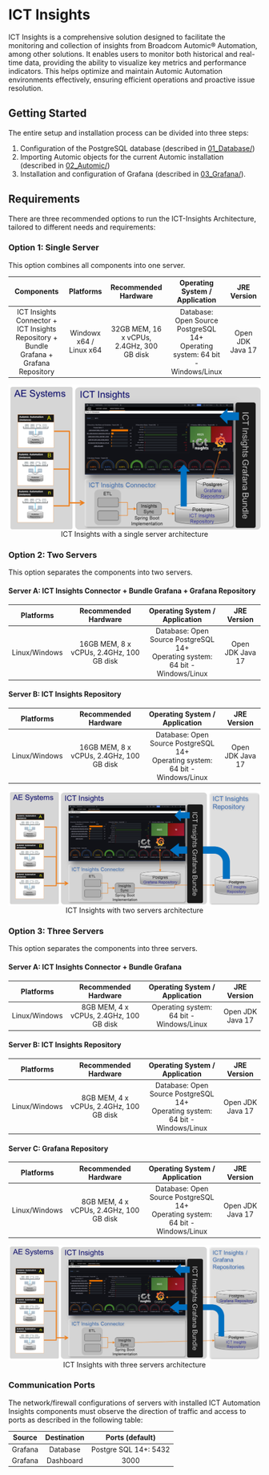 # ICT Insights
ICT Insights is a comprehensive solution designed to facilitate the monitoring and collection
of insights from Broadcom Automic® Automation, among other solutions. It enables users to
monitor both historical and real-time data, providing the ability to visualize key metrics
and performance indicators. This helps optimize and maintain Automic Automation environments
effectively, ensuring efficient operations and proactive issue resolution.

## Getting Started
The entire setup and installation process can be divided into three steps:

1. Configuration of the PostgreSQL database (described in [01_Database/])
2. Importing Automic objects for the current Automic installation (described in [02_Automic/])
3. Installation and configuration of Grafana (described in [03_Grafana/]).

[01_Database/]: 01_Database/
[02_Automic/]: 02_Automic/
[03_Grafana/]: 03_Grafana/

## Requirements
There are three recommended options to run the ICT-Insights Architecture, tailored to different needs and requirements:

### Option 1: Single Server
This option combines all components into one server.

| **Components**                                                                         | **Platforms**             | **Recommended Hardware**                  | **Operating System / Application**                                                      | **JRE Version**  |
|:--------------------------------------------------------------------------------------:|:-------------------------:|:-----------------------------------------:|:---------------------------------------------------------------------------------------:|:----------------:|
| ICT Insights Connector + ICT Insights Repository + Bundle Grafana + Grafana Repository | Windowx x64 / Linux x64   | 32GB MEM, 16 x vCPUs, 2.4GHz, 300 GB disk | Database: Open Source PostgreSQL 14+ <br>Operating system: 64 bit - Windows/Linux       | Open JDK  Java 17 |

<p align="center">
<img align="center" src="option1.png" alt="ICT Insights with a single server architecture">
<br>
  ICT Insights with a single server architecture
</p>

### Option 2: Two Servers
This option separates the components into two servers.

#### Server A: ICT Insights Connector + Bundle Grafana + Grafana Repository
| **Platforms**         | **Recommended Hardware**                 | **Operating System / Application**                                                             | **JRE Version**   |
|:---------------------:|:----------------------------------------:|:----------------------------------------------------------------------------------------------:|:-----------------:|
| Linux/Windows         | 16GB MEM, 8 x vCPUs, 2.4GHz, 100 GB disk | Database: Open Source PostgreSQL 14+ <br>Operating system: 64 bit - Windows/Linux              | Open JDK  Java 17 |

#### Server B: ICT Insights Repository
| **Platforms**         | **Recommended Hardware**                 | **Operating System / Application**                                                             | **JRE Version**   |
|:---------------------:|:----------------------------------------:|:----------------------------------------------------------------------------------------------:|:-----------------:|
| Linux/Windows         | 16GB MEM, 8 x vCPUs, 2.4GHz, 100 GB disk | Database: Open Source PostgreSQL 14+ <br>Operating system: 64 bit - Windows/Linux              | Open JDK  Java 17 |

<p align="center">
<img align="center" src="option2.png" alt="ICT Insights with two servers architecture">
<br>
  ICT Insights with two servers architecture
</p>

### Option 3: Three Servers
This option separates the components into three servers.

#### Server A: ICT Insights Connector + Bundle Grafana
| **Platforms**         | **Recommended Hardware**                 | **Operating System / Application**                                                                                               | **JRE Version**   |
|:---------------------:|:----------------------------------------:|:--------------------------------------------------------------------------------------------------------------------------------:|:-----------------:|
| Linux/Windows         | 8GB MEM, 4 x vCPUs, 2.4GHz, 100 GB disk  | Operating system: 64 bit - Windows/Linux                                                                                         | Open JDK  Java 17 |

#### Server B: ICT Insights Repository
| **Platforms**         | **Recommended Hardware**                 | **Operating System / Application**                                                                                               | **JRE Version**   |
|:---------------------:|:----------------------------------------:|:--------------------------------------------------------------------------------------------------------------------------------:|:-----------------:|
| Linux/Windows         | 8GB MEM, 4 x vCPUs, 2.4GHz, 100 GB disk  | Database: Open Source PostgreSQL 14+ <br>Operating system: 64 bit - Windows/Linux                                                | Open JDK  Java 17 |

#### Server C: Grafana Repository
| **Platforms**         | **Recommended Hardware**                 | **Operating System / Application**                                                                                               | **JRE Version**   |
|:---------------------:|:----------------------------------------:|:--------------------------------------------------------------------------------------------------------------------------------:|:-----------------:|
| Linux/Windows         | 8GB MEM, 4 x vCPUs, 2.4GHz, 100 GB disk  | Database: Open Source PostgreSQL 14+ <br>Operating system: 64 bit - Windows/Linux                                                | Open JDK  Java 17 |

<p align="center">
<img align="center" src="option3.png" alt="ICT Insights three servers architecture">
<br>
  ICT Insights with three servers architecture
</p>

### Communication Ports
The network/firewall configurations of servers with installed ICT Automation Insights components must observe the
direction of traffic and access to ports as described in the following table:

| **Source** | **Destination** |  **Ports (default)**  |
|:----------:|:---------------:|:---------------------:|
|   Grafana  |     Database    | Postgre SQL 14+: 5432 |
|   Grafana  |    Dashboard    |          3000         |
